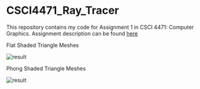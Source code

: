 # CSCI4471_Ray_Tracer
This repository contains my code for Assignment 1 in CSCI 4471: Computer Graphics. Assignment description can be found <a href="https://github.com/jijup/GraphicsLab/wiki/Assignment-1-Ray-Tracer">here</a>

Flat Shaded Triangle Meshes

![result](https://user-images.githubusercontent.com/60577496/137822722-e441bc7c-fdae-4372-8555-49efcbdd9c2b.png)


Phong Shaded Triangle Meshes

![result](https://user-images.githubusercontent.com/60577496/137822673-5b5c162c-987b-4355-9a65-b3936dda3e5f.png)
